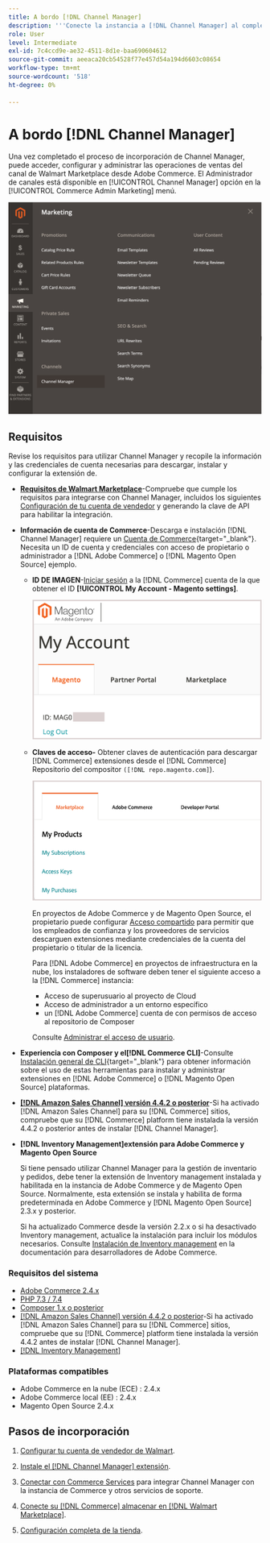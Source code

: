 ```yaml
---
title: A bordo [!DNL Channel Manager]
description: '''Conecte la instancia a [!DNL Channel Manager] al completar algunos pasos de incorporación."'
role: User
level: Intermediate
exl-id: 7c4ccd9e-ae32-4511-8d1e-baa690604612
source-git-commit: aeeaca20cb54528f77e457d54a194d6603c08654
workflow-type: tm+mt
source-wordcount: '518'
ht-degree: 0%

---
```



# A bordo [!DNL Channel Manager]

Una vez completado el proceso de incorporación de Channel Manager, puede acceder, configurar y administrar las operaciones de ventas del canal de Walmart Marketplace desde Adobe Commerce. El Administrador de canales está disponible en [!UICONTROL Channel Manager] opción en la [!UICONTROL Commerce Admin Marketing] menú.

![[!DNL Channel Manager] opción en la vista de administración](assets/channel-manager-admin-view.png)

## Requisitos

Revise los requisitos para utilizar Channel Manager y recopile la información y las credenciales de cuenta necesarias para descargar, instalar y configurar la extensión de.

- **[Requisitos de Walmart Marketplace](walmart-requirements.md)**-Compruebe que cumple los requisitos para integrarse con Channel Manager, incluidos los siguientes [Configuración de tu cuenta de vendedor](https://sellerhelp.walmart.com/seller/s/guide?article=000008219) y generando la clave de API para habilitar la integración.

- **Información de cuenta de Commerce**-Descarga e instalación [!DNL Channel Manager] requiere un [Cuenta de Commerce](https://docs.magento.com/user-guide/magento/magento-account.html){target="_blank"}. Necesita un ID de cuenta y credenciales con acceso de propietario o administrador a [!DNL Adobe Commerce] o [!DNL Magento Open Source] ejemplo.

   - **ID DE IMAGEN**-[Iniciar sesión](https://account.magento.com/customer/account/login/) a la [!DNL Commerce] cuenta de la que obtener el ID **[!UICONTROL My Account - Magento settings]**.

      ![[!DNL MAGEID] el [!DNL Commerce] configuración de cuenta](assets/mageid-my-commerce-account.png)

   - **Claves de acceso-** Obtener claves de autenticación para descargar [!DNL Commerce] extensiones desde el [!DNL Commerce] Repositorio del compositor `([!DNL repo.magento.com]`).

      ![[!UICONTROL Commerce Marketplace access keys]](assets/commerce-marketplace-access-keys.png)

      En proyectos de Adobe Commerce y de Magento Open Source, el propietario puede configurar [Acceso compartido](https://docs.magento.com/user-guide/magento/magento-account-share.html) para permitir que los empleados de confianza y los proveedores de servicios descarguen extensiones mediante credenciales de la cuenta del propietario o titular de la licencia.

      Para [!DNL Adobe Commerce] en proyectos de infraestructura en la nube, los instaladores de software deben tener el siguiente acceso a la [!DNL Commerce] instancia:

      - Acceso de superusuario al proyecto de Cloud
      - Acceso de administrador a un entorno específico
      - un [!DNL Adobe Commerce] cuenta de con permisos de acceso al repositorio de Composer

      Consulte [Administrar el acceso de usuario](https://devdocs.magento.com/cloud/project/user-admin.html).


- **Experiencia con Composer y el[!DNL Commerce CLI]**-Consulte [Instalación general de CLI](https://devdocs.magento.com/extensions/install/){target="_blank"} para obtener información sobre el uso de estas herramientas para instalar y administrar extensiones en [!DNL Adobe Commerce] o [!DNL Magento Open Source] plataformas.

- **[[!DNL Amazon Sales Channel] versión 4.4.2 o posterior](https://experienceleague.adobe.com/docs/commerce-channels/amazon/release-notes.html)**-Si ha activado [!DNL Amazon Sales Channel] para su [!DNL Commerce] sitios, compruebe que su [!DNL Commerce] platform tiene instalada la versión 4.4.2 o posterior antes de instalar [!DNL Channel Manager].

- **[!DNL Inventory Management]extensión para Adobe Commerce y Magento Open Source**

   Si tiene pensado utilizar Channel Manager para la gestión de inventario y pedidos, debe tener la extensión de Inventory management instalada y habilitada en la instancia de Adobe Commerce y de Magento Open Source. Normalmente, esta extensión se instala y habilita de forma predeterminada en Adobe Commerce y [!DNL Magento Open Source] 2.3.x y posterior.

   Si ha actualizado Commerce desde la versión 2.2.x o si ha desactivado Inventory management, actualice la instalación para incluir los módulos necesarios. Consulte [Instalación de Inventory management](https://devdocs.magento.com/extensions/inventory-management/) en la documentación para desarrolladores de Adobe Commerce.

### Requisitos del sistema

- [Adobe Commerce 2.4.x](https://devdocs.magento.com/release/released-versions.html)
- [PHP 7.3 / 7.4](https://devdocs.magento.com/guides/v2.4/install-gde/prereq/php-settings.html)
- [Composer 1.x o posterior](https://devdocs.magento.com/cloud/reference/cloud-composer.html)
- [[!DNL Amazon Sales Channel] versión 4.4.2 o posterior](https://experienceleague.adobe.com/docs/commerce-channels/amazon/release-notes.html)-Si ha activado [!DNL Amazon Sales Channel] para su [!DNL Commerce] sitios, compruebe que su [!DNL Commerce] platform tiene instalada la versión 4.4.2 antes de instalar [!DNL Channel Manager].
- [[!DNL Inventory Management]](https://devdocs.magento.com/extensions/inventory-management/)

### Plataformas compatibles

- Adobe Commerce en la nube (ECE) : 2.4.x
- Adobe Commerce local (EE) : 2.4.x
- Magento Open Source 2.4.x

## Pasos de incorporación

1. [Configurar tu cuenta de vendedor de Walmart](https://seller.walmart.com/signup?q=&amp;origin=solution_provider&amp;src=0014M00001zivMp).

1. [Instale el [!DNL Channel Manager] extensión](install.md).

1. [Conectar con Commerce Services](connect.md) para integrar Channel Manager con la instancia de Commerce y otros servicios de soporte.

1. [Conecte su [!DNL Commerce] almacenar en [!DNL Walmart Marketplace]](connect-marketplace.md).

1. [Configuración completa de la tienda](complete-sales-channel-store-setup.md).
